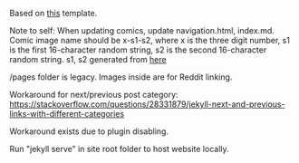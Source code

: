 Based on [this](https://peahatlanding.github.io/Plain-Webcomic/docs/index.html) template.

Note to self: When updating comics, update navigation.html, index.md.
Comic image name should be x-s1-s2, where x is the three digit number, s1 is the first 16-character random string, s2 is the second 16-character random string.
s1, s2 generated from [here](https://www.random.org/strings/?num=2&len=16&digits=on&upperalpha=on&loweralpha=on&unique=on&format=html&rnd=new)

/pages folder is legacy. Images inside are for Reddit linking.

Workaround for next/previous post category: https://stackoverflow.com/questions/28331879/jekyll-next-and-previous-links-with-different-categories

Workaround exists due to plugin disabling.

Run "jekyll serve" in site root folder to host website locally.
